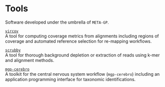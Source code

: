 # Tools

Software developed under the umbrella of `META-GP`.

[`vircov`](vircov.md)  
A tool for computing coverage metrics from alignments including regions of coverage and automated reference selection for re-mapping workflows.

[`scrubby`](scrubby.md)  
A tool for thorough background depletion or extraction of reads using k-mer and alignment methods.

[`mgp-cerebro`](mgp-cerebro.md)  
A toolkit for the central nervous system workflow (`mgp-cerebro`) including an application programming interface for taxonomic identifications.


